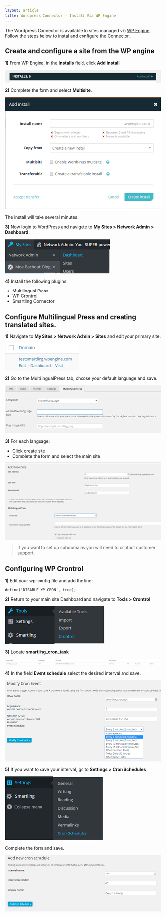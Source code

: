 ```yaml
---
layout: article
title: Wordpress Connector - Install Via WP Engine
---
```



The Wordpress Connector is available to sites managed via [WP Engine](https://wpengine.com/). Follow the steps below to instal and configure the Connector.

## Create and configure a site from the WP engine

**1)** From WP Engine, in the **Installs** field, click **Add install**

![](/uploads/versions/image02-2---x----797-65x---.png)

**2)** Complete the form and select **Multisite**.

![](/uploads/versions/image09---x----600-432x---.png)

The install will take several minutes.

**3)** Now login to WordPress and navigate to **My Sites > Network Admin > Dashboard**.

![](/uploads/versions/image03-2---x----339-111x---.png)

**4)** Install the following plugins

* Multilingual Press
* WP Crontrol
* Smartling Connector


## Configure Multilingual Press and creating translated sites.

**1)** Navigate to **My Sites > Network Admin > Sites** and edit your primary site.

![](/uploads/versions/image04-2---x----238-88x---.png)

**2)** Go to the MultilingualPress tab, choose your default language and save.

![](/uploads/versions/image08---x----824-254x---.png)

**3)** For each language:

* Click create site
* Complete the form and select the main site


![](/uploads/versions/image06-1---x----1210-599x---.png)

> If you want to set up subdomains you will need to contact customer support.

## Configuring WP Crontrol

**1)** Edit your wp-config file and add the line:

~~~
define('DISABLE_WP_CRON', true);
~~~

**2)** Return to your main site Dashboard and navigate to **Tools > Crontrol**

![](/uploads/versions/image05-1---x----322-122x---.png)

**3)** Locate **smartling_cron_task**

![](/uploads/versions/image00-2---x----1719-76x---.png)

**4)** In the field **Event schedule** select the desired interval and save.

![](/uploads/versions/image10---x----922-481x---.png)

**5)** If you want to save your interval, go to **Settings > Cron Schedules**

![](/uploads/versions/image01-3---x----316-207x---.png)

Complete the form and save.

![](/uploads/versions/image07-1---x----931-336x---.png)